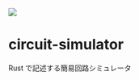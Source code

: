 ![](https://user-images.githubusercontent.com/11558164/71669671-d472aa80-2db0-11ea-9a05-1c62e5014cbe.jpg)

# circuit-simulator
Rust で記述する簡易回路シミュレータ
